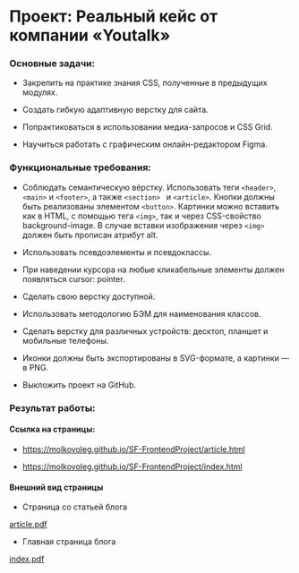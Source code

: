 # Проект: Реальный кейс от компании «Youtalk»

### Основные задачи:

+ Закрепить на практике знания CSS, полученные в предыдущих модулях.

+ Создать гибкую адаптивную верстку для сайта.

+ Попрактиковаться в использовании медиа-запросов и CSS Grid.

+ Научиться работать с графическим онлайн-редактором Figma.

### Функциональные требования:

+ Соблюдать семантическую вёрстку. Использовать теги ``` <header> ```, ``` <main> ``` и ``` <footer> ```, а также ```<section> ``` и ``` <article> ```. Кнопки должны быть реализованы элементом ``` <button> ```. Картинки можно вставить как в HTML, с помощью тега ``` <img> ```, так и через CSS-свойство background-image. В случае вставки изображения через ``` <img> ``` должен быть прописан атрибут alt.

+ Использовать псевдоэлементы и псевдоклассы.

+ При наведении курсора на любые кликабельные элементы должен появляться cursor: pointer.

+ Сделать свою верстку доступной.

+ Использовать методологию БЭМ для наименования классов.

+ Сделать верстку для различных устройств: десктоп, планшет и мобильные телефоны.

+ Иконки должны быть экспортированы в SVG-формате, а картинки — в PNG.

+ Выкложить проект на GitHub.

### Результат работы:

#### Ссылка на страницы:

+ https://molkovoleg.github.io/SF-FrontendProject/article.html

+ https://molkovoleg.github.io/SF-FrontendProject/index.html

#### Внешний вид страницы

+ Страница со статьей блога

[article.pdf](https://github.com/user-attachments/files/20764621/article.pdf)


+ Главная страница блога

[index.pdf](https://github.com/user-attachments/files/20764622/index.pdf)


